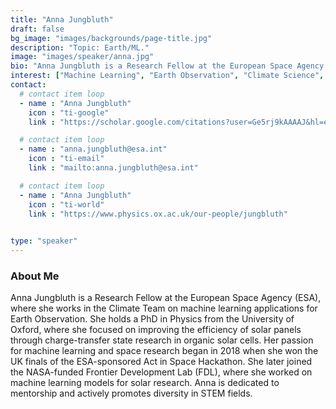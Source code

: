 ```yaml
---
title: "Anna Jungbluth"
draft: false
bg_image: "images/backgrounds/page-title.jpg"
description: "Topic: Earth/ML."
image: "images/speaker/anna.jpg"
bio: "Anna Jungbluth is a Research Fellow at the European Space Agency (ESA), where she works in the Climate Team on machine learning applications for Earth Observation. She holds a PhD in Physics from the University of Oxford, where she focused on improving the efficiency of solar panels through charge-transfer state research in organic solar cells. Her passion for machine learning and space research began in 2018 when she won the UK finals of the ESA-sponsored Act in Space Hackathon. She later joined the NASA-funded Frontier Development Lab (FDL), where she worked on machine learning models for solar research. Anna is dedicated to mentorship and actively promotes diversity in STEM fields."
interest: ["Machine Learning", "Earth Observation", "Climate Science", "Solar Energy"]
contact:
  # contact item loop
  - name : "Anna Jungbluth"
    icon : "ti-google"
    link : "https://scholar.google.com/citations?user=Ge5rj9kAAAAJ&hl=en"

  # contact item loop
  - name : "anna.jungbluth@esa.int"
    icon : "ti-email"
    link : "mailto:anna.jungbluth@esa.int"

  # contact item loop
  - name : "Anna Jungbluth"
    icon : "ti-world"
    link : "https://www.physics.ox.ac.uk/our-people/jungbluth"

    
type: "speaker"
---
```


### About Me

Anna Jungbluth is a Research Fellow at the European Space Agency (ESA), where she works in the Climate Team on machine learning applications for Earth Observation. She holds a PhD in Physics from the University of Oxford, where she focused on improving the efficiency of solar panels through charge-transfer state research in organic solar cells. Her passion for machine learning and space research began in 2018 when she won the UK finals of the ESA-sponsored Act in Space Hackathon. She later joined the NASA-funded Frontier Development Lab (FDL), where she worked on machine learning models for solar research. Anna is dedicated to mentorship and actively promotes diversity in STEM fields.
